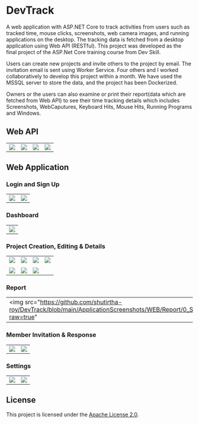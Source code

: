# DevTrack

A web application with ASP.NET Core to track activities from users such as tracked time, 
mouse clicks, screenshots, web camera images, and running 
applications on the desktop. The tracking data is fetched from a 
desktop application using Web API (RESTful). This project was developed as the final project of the ASP.Net Core training course from Dev Skill. 

Users can create new projects and invite others to the project by email. 
The invitation email is sent using Worker Service. Four others and I 
worked collaboratively to develop this project within a month. We have 
used the MSSQL server to store the data, and the project has been 
Dockerized.

Owners or the users can also examine or print their report(data which are fetched from Web API) to see their time tracking details which includes Screenshots, WebCaputures, Keyboard Hits, Mouse Hits, Running Programs and Windows.

## Web API
|  |  |  |  |
|---------|---------|---------|---------|
| <img src="ApplicationScreenshots/API/1.%20API_HomePage.png"> | <img src="ApplicationScreenshots/API/2.%20API_Login.png"> | <img src="ApplicationScreenshots/API/3.%20API_GetProject.png"> | <img src="ApplicationScreenshots/API/4.%20API_POSTProject.png"> |

## Web Application
### Login and Sign Up
|  |  |
|---------|---------|
| <img src="ApplicationScreenshots/WEB/General/1.%20Login.PNG"> | <img src="ApplicationScreenshots/WEB/General/2.%20SignUp.PNG">|

### Dashboard
|  |
|---------|
| <img src="ApplicationScreenshots/WEB/General/3.%20HomePage.PNG"> |

### Project Creation, Editing & Details
|  |  |  |  |
|---------|---------|---------|---------|
| <img src="ApplicationScreenshots/WEB/Project/5.%20CreateProject_GET.PNG"> | <img src="ApplicationScreenshots/WEB/Project/6.%20CreateProject_POST.PNG"> | <img src="ApplicationScreenshots/WEB/Project/1.%20ShowProjects_.PNG"> | <img src="ApplicationScreenshots/WEB/Project/2.%20ShowProjectDetails.PNG"> |
|  |  |  |
| <img src="ApplicationScreenshots/WEB/Project/4.%20ShowProjects.PNG"> | <img src="ApplicationScreenshots/WEB/Project/7.%20EditProject_POST.PNG"> | <img src="ApplicationScreenshots/WEB/Project/3.%20ShowProjectsArchived.PNG"> 

### Report
|  |  |  |  |
|---------|---------|---------|---------|
| <img src="https://github.com/shutirtha-roy/DevTrack/blob/main/ApplicationScreenshots/WEB/Report/0_SelectReportType.png?raw=true"

### Member Invitation & Response
|  |  |
|---------|---------|
| <img src="ApplicationScreenshots/WEB/General/1.%20Login.PNG"> | <img src="ApplicationScreenshots/WEB/General/2.%20SignUp.PNG">|

### Settings
|  |  |
|---------|---------|
| <img src="ApplicationScreenshots/WEB/Settings/1.%20ProfilePic.PNG"> | <img src="ApplicationScreenshots/WEB/Settings/2_MemberViewTimezone.png">|

## License

This project is licensed under the [Apache License 2.0](LICENSE).
